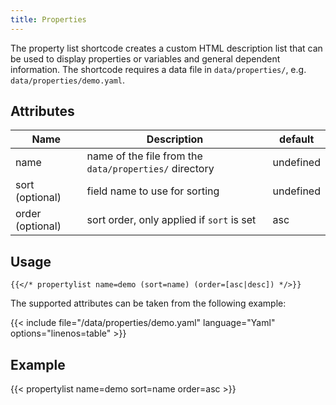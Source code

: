 ```yaml
---
title: Properties
---
```


The property list shortcode creates a custom HTML description list that can be used to display properties or variables and general dependent information. The shortcode requires a data file in `data/properties/`, e.g. `data/properties/demo.yaml`.

## Attributes

| Name             | Description                                            | default   |
| ---------------- | ------------------------------------------------------ | --------- |
| name             | name of the file from the `data/properties/` directory | undefined |
| sort (optional)  | field name to use for sorting                          | undefined |
| order (optional) | sort order, only applied if `sort` is set              | asc       |

## Usage

<!-- prettier-ignore-start -->
```tpl
{{</* propertylist name=demo (sort=name) (order=[asc|desc]) */>}}
```
<!-- prettier-ignore-end -->

The supported attributes can be taken from the following example:

<!-- prettier-ignore-start -->
<!-- spellchecker-disable -->
{{< include file="/data/properties/demo.yaml" language="Yaml" options="linenos=table" >}}
<!-- spellchecker-enable -->
<!-- prettier-ignore-end -->

## Example

{{< propertylist name=demo sort=name order=asc >}}

